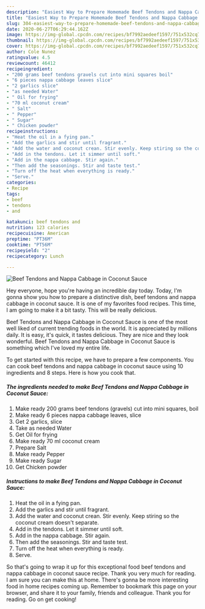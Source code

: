 ```yaml
---
description: "Easiest Way to Prepare Homemade Beef Tendons and Nappa Cabbage in Coconut Sauce"
title: "Easiest Way to Prepare Homemade Beef Tendons and Nappa Cabbage in Coconut Sauce"
slug: 304-easiest-way-to-prepare-homemade-beef-tendons-and-nappa-cabbage-in-coconut-sauce
date: 2020-06-27T06:29:44.162Z
image: https://img-global.cpcdn.com/recipes/bf7992aedeef1597/751x532cq70/beef-tendons-and-nappa-cabbage-in-coconut-sauce-recipe-main-photo.jpg
thumbnail: https://img-global.cpcdn.com/recipes/bf7992aedeef1597/751x532cq70/beef-tendons-and-nappa-cabbage-in-coconut-sauce-recipe-main-photo.jpg
cover: https://img-global.cpcdn.com/recipes/bf7992aedeef1597/751x532cq70/beef-tendons-and-nappa-cabbage-in-coconut-sauce-recipe-main-photo.jpg
author: Cole Nunez
ratingvalue: 4.5
reviewcount: 46412
recipeingredient:
- "200 grams beef tendons gravels cut into mini squares boil"
- "6 pieces nappa cabbage leaves slice"
- "2 garlics slice"
- "as needed Water"
- " Oil for frying"
- "70 ml coconut cream"
- " Salt"
- " Pepper"
- " Sugar"
- " Chicken powder"
recipeinstructions:
- "Heat the oil in a fying pan."
- "Add the garlics and stir until fragrant."
- "Add the water and coconut crean. Stir evenly. Keep stiring so the coconut cream doesn&#39;t separate."
- "Add in the tendons. Let it simmer until soft."
- "Add in the nappa cabbage. Stir again."
- "Then add the seasonings. Stir and taste test."
- "Turn off the heat when everything is ready."
- "Serve."
categories:
- Recipe
tags:
- beef
- tendons
- and

katakunci: beef tendons and 
nutrition: 123 calories
recipecuisine: American
preptime: "PT36M"
cooktime: "PT56M"
recipeyield: "2"
recipecategory: Lunch

---
```



![Beef Tendons and Nappa Cabbage in Coconut Sauce](https://img-global.cpcdn.com/recipes/bf7992aedeef1597/751x532cq70/beef-tendons-and-nappa-cabbage-in-coconut-sauce-recipe-main-photo.jpg)

Hey everyone, hope you're having an incredible day today. Today, I'm gonna show you how to prepare a distinctive dish, beef tendons and nappa cabbage in coconut sauce. It is one of my favorites food recipes. This time, I am going to make it a bit tasty. This will be really delicious.



Beef Tendons and Nappa Cabbage in Coconut Sauce is one of the most well liked of current trending foods in the world. It is appreciated by millions daily. It is easy, it's quick, it tastes delicious. They are nice and they look wonderful. Beef Tendons and Nappa Cabbage in Coconut Sauce is something which I've loved my entire life.


To get started with this recipe, we have to prepare a few components. You can cook beef tendons and nappa cabbage in coconut sauce using 10 ingredients and 8 steps. Here is how you cook that.

<!--inarticleads1-->

##### The ingredients needed to make Beef Tendons and Nappa Cabbage in Coconut Sauce:

1. Make ready 200 grams beef tendons (gravels) cut into mini squares, boil
1. Make ready 6 pieces nappa cabbage leaves, slice
1. Get 2 garlics, slice
1. Take as needed Water
1. Get  Oil for frying
1. Make ready 70 ml coconut cream
1. Prepare  Salt
1. Make ready  Pepper
1. Make ready  Sugar
1. Get  Chicken powder




<!--inarticleads2-->

##### Instructions to make Beef Tendons and Nappa Cabbage in Coconut Sauce:

1. Heat the oil in a fying pan.
1. Add the garlics and stir until fragrant.
1. Add the water and coconut crean. Stir evenly. Keep stiring so the coconut cream doesn&#39;t separate.
1. Add in the tendons. Let it simmer until soft.
1. Add in the nappa cabbage. Stir again.
1. Then add the seasonings. Stir and taste test.
1. Turn off the heat when everything is ready.
1. Serve.




So that's going to wrap it up for this exceptional food beef tendons and nappa cabbage in coconut sauce recipe. Thank you very much for reading. I am sure you can make this at home. There's gonna be more interesting food in home recipes coming up. Remember to bookmark this page on your browser, and share it to your family, friends and colleague. Thank you for reading. Go on get cooking!

